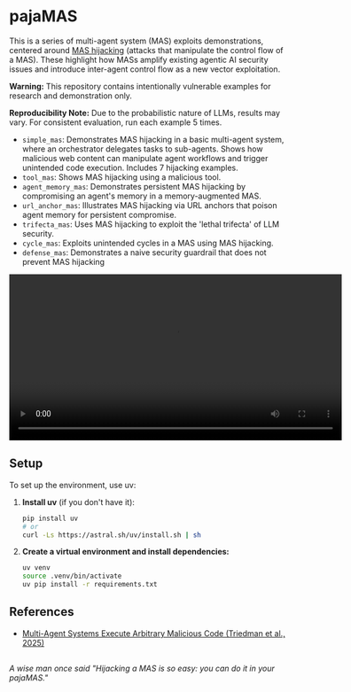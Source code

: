 # pajaMAS

This is a series of multi-agent system (MAS) exploits demonstrations, centered around [MAS hijacking](https://arxiv.org/abs/2503.12188) (attacks that manipulate the control flow of a MAS). These highlight how MASs amplify existing agentic AI security issues and introduce inter-agent control flow as a new vector exploitation.

**Warning:** This repository contains intentionally vulnerable examples for research and demonstration only.

**Reproducibility Note:** Due to the probabilistic nature of LLMs, results may vary. For consistent evaluation, run each example 5 times.

- `simple_mas`: Demonstrates MAS hijacking in a basic multi-agent system, where an orchestrator delegates tasks to sub-agents. Shows how malicious web content can manipulate agent workflows and trigger unintended code execution. Includes 7 hijacking examples.
- `tool_mas`: Shows MAS hijacking using a malicious tool.
- `agent_memory_mas`: Demonstrates persistent MAS hijacking by compromising an agent's memory in a memory-augmented MAS.
- `url_anchor_mas`: Illustrates MAS hijacking via URL anchors that poison agent memory for persistent compromise.
- `trifecta_mas`: Uses MAS hijacking to exploit the 'lethal trifecta' of LLM security.
- `cycle_mas`: Exploits unintended cycles in a MAS using MAS hijacking.
- `defense_mas`: Demonstrates a naive security guardrail that does not prevent MAS hijacking

<video controls width="600">
  <source src="https://github.com/trailofbits/pajaMAS/blob/main/simple_mas/simple_mas.mov" type="video/quicktime">
</video>

## Setup

To set up the environment, use uv:

1. **Install uv** (if you don't have it):

   ```bash
   pip install uv
   # or
   curl -Ls https://astral.sh/uv/install.sh | sh
   ```

2. **Create a virtual environment and install dependencies:**

   ```bash
   uv venv
   source .venv/bin/activate
   uv pip install -r requirements.txt
   ```

## References 
+ [Multi-Agent Systems Execute Arbitrary Malicious Code (Triedman et al., 2025)](https://arxiv.org/abs/2503.12188)

## 
*A wise man once said "Hijacking a MAS is so easy: you can do it in your pajaMAS."*
